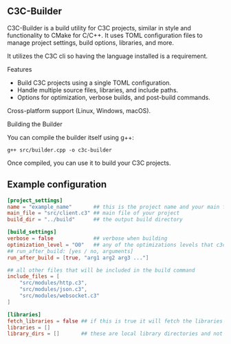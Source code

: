 ## C3C-Builder

C3C-Builder is a build utility for C3C projects, similar in style and functionality to CMake for C/C++.
It uses TOML configuration files to manage project settings, build options, libraries, and more.

It utilizes the C3C cli so having the language installed is a requirement.

Features
- Build C3C projects using a single TOML configuration.
- Handle multiple source files, libraries, and include paths.
- Options for optimization, verbose builds, and post-build commands.

Cross-platform support (Linux, Windows, macOS).

Building the Builder

You can compile the builder itself using g++:
```
g++ src/builder.cpp -o c3c-builder
```

Once compiled, you can use it to build your C3C projects.

## Example configuration
```toml
[project_settings]
name = "example_name"       ## this is the project name and your main file will be built to this 
main_file = "src/client.c3" ## main file of your project 
build_dir = "../build"      ## the output build directory 

[build_settings]
verbose = false             ## verbose when building    
optimization_level = "O0"   ## any of the optimizations levels that c3c provides
## run_after_build: [yes / no, arguments]
run_after_build = [true, "arg1 arg2 arg3 ..."] 

## all other files that will be included in the build command 
include_files = [ 
    "src/modules/http.c3",
    "src/modules/json.c3",
    "src/modules/websocket.c3"
]

[libraries]
fetch_libraries = false ## if this is true it will fetch the libraries provided in the libraries array
libraries = [] 
library_dirs = []       ## these are local library directories and not global 
```